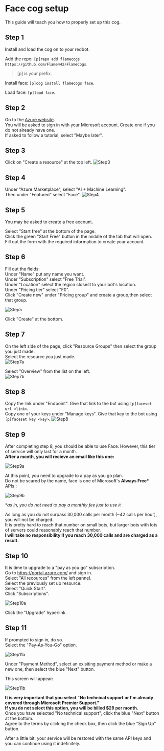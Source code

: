 # Face cog setup

This guide will teach you how to properly set up this cog.

## Step 1

Install and load the cog on to your redbot.

Add the repo: `[p]repo add flamecogs https://github.com/Flame442/FlameCogs`.

>[p] is your prefix.

Install face: `[p]cog install flamecogs face`.

Load face: `[p]load face`.

## Step 2

Go to the [Azure website](https://portal.azure.com/).  
You will be asked to sign in with your Microsoft account. Create one if you do not already have one.  
If asked to follow a tutorial, select "Maybe later".

## Step 3

Click on "Create a resource" at the top left.
![Step3](https://docs.microsoft.com/en-us/azure/cognitive-services/media/cognitive-services-apis-create-account/azureportalscreen.png)

## Step 4

Under "Azure Marketplace", select "AI + Machine Learning".  
Then under "Featured" select "Face".
![Step4](https://i.imgur.com/JKoaEU1.png)

## Step 5

You may be asked to create a free account.  

Select "Start free" at the bottom of the page.  
Click the green "Start Free" button in the middle of the tab that will open.  
Fill out the form with the required information to create your account.  

## Step 6

Fill out the fields:  
Under "Name" put any name you want.  
Under "Subscription" select "Free Trial".  
Under "Location" select the region closest to your bot's location.  
Under "Pricing tier" select "F0".  
Click "Create new" under "Pricing group" and create a group,then select that group.

![Step5](https://docs.microsoft.com/en-us/azure/cognitive-services/media/cognitive-services-apis-create-account/resource_create_screen.png)

Click "Create" at the bottom.

## Step 7

On the left side of the page, click "Resource Groups" then select the group you just made.  
Select the resource you just made.  
![Step7a](https://i.imgur.com/SNtAItE.png)

Select "Overview" from the list on the left.  
![Step7b](https://i.imgur.com/mvlOuVU.png)

## Step 8

Copy the link under "Endpoint". Give that link to the bot using `[p]faceset url <link>`.  
Copy one of your keys under "Manage keys". Give that key to the bot using `[p]faceset key <key>`.
![Step8](https://i.imgur.com/37kdPGZ.png)

## Step 9

After completing step 8, you should be able to use Face. However, this tier of service will only last for a month.  
**After a month, you will recieve an email like this one:**

![Step9a](https://i.imgur.com/yjkHbCs.png)

At this point, you need to upgrade to a pay as you go plan.  
Do not be scared by the name, face is one of Microsoft's **Always Free\*** APIs :  

![Step9b](https://i.imgur.com/dILz6wP.png)

\**as in, you do not need to pay a monthly fee just to use it*

As long as you do not surpass 30,000 calls per month (~42 calls per hour), you will not be charged.  
It is pretty hard to reach that number on small bots, but larger bots with lots of servers could reasonably reach that number.  
**I will take no responsibility if you reach 30,000 calls and are charged as a result.**  

## Step 10

It is time to upgrade to a "pay as you go" subscription.  
Go to https://portal.azure.com/ and sign in.  
Select "All recources" from the left pannel.  
Select the previously set up resource.  
Select "Quick Start".  
Click "Subscriptions".

![Step10a](https://i.imgur.com/PLsq7Qm.png)

Click the "Upgrade" hyperlink.  

## Step 11

If prompted to sign in, do so.  
Select the "Pay-As-You-Go" option.  

![Step11a](https://i.imgur.com/8Sb9sRn.png)

Under "Payment Method", select an exisiting payment method or make a new one, then select the blue "Next" button.  

This screen will appear:  

![Step11b](https://i.imgur.com/278WwUg.png)

**It is very important that you select "No technical support or I'm already covered through Microsoft Premier Support."**  
**If you do not select this option, you will be billed $29 per month.**  
Once you have selected "No technical support", click the blue "Next" button at the bottom.  
Agree to the terms by clicking the check box, then click the blue "Sign Up" button.  

After a little bit, your service will be restored with the same API keys and you can continue using it indefinitely.  
